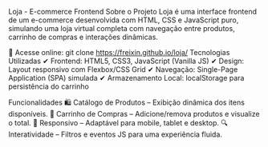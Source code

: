 Loja - E-commerce Frontend
Sobre o Projeto
Loja é uma interface frontend de um e-commerce desenvolvida com HTML, CSS e JavaScript puro, simulando uma loja virtual completa com navegação entre produtos, carrinho de compras e interações dinâmicas.

🔗 Acesse online: git clone https://freixin.github.io/loja/
Tecnologias Utilizadas
✔ Frontend: HTML5, CSS3, JavaScript (Vanilla JS)
✔ Design: Layout responsivo com Flexbox/CSS Grid
✔ Navegação: Single-Page Application (SPA) simulada
✔ Armazenamento Local: localStorage para persistência do carrinho

Funcionalidades
🛍️ Catálogo de Produtos – Exibição dinâmica dos itens disponíveis.
🛒 Carrinho de Compras – Adicione/remova produtos e visualize o total.
📱 Responsivo – Adaptável para mobile, tablet e desktop.
🔍 Interatividade – Filtros e eventos JS para uma experiência fluida.

